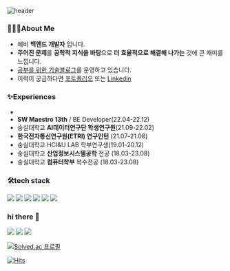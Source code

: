 ![header](https://capsule-render.vercel.app/api?type=waving&color=0:FEC99A,50:DBA9E0,100:8DD6DC&height=300&section=header&text=yewon's%20github&fontSize=60&fontAlignY=50&fontColor=FFFFFF&fontAlign=70)
### 👩🏻‍💻About Me
- 예비 **백엔드 개발자** 입니다.
- **주어진 문제**를 **공학적 지식을 바탕**으로 **더 효율적으로 해결해 나가는** 것에 큰 재미를 느낍니다.
- [공부를 위한 기술블로그](https://coding-zzang.tistory.com/)를 운영하고 있습니다.
- 이력이 궁금하다면 [포트폴리오](https://ye1ne.notion.site/) 또는 [Linkedin](https://www.linkedin.com/in/yewon-jeong-05023a20a/)

### ✨Experiences
- 
- **SW Maestro 13th** / BE Developer(22.04-22.12)
- 숭실대학교 **AI데이터연구단 학생연구원**(21.09-22.02)
- **한국전자통신연구원(ETRI) 연구인턴** (21.07-21.08)
- 숭실대학교 HCI&U LAB 학부연구생(19.01-20.12)
- 숭실대학교 **산업정보시스템공학** 전공 (18.03-23.08)
- 숭실대학교 **컴퓨터학부** 복수전공 (18.03-23.08)


### 🛠tech stack


<img src="https://img.shields.io/badge/SpringBoot-6DB33F?style=flat-square&logo=SpringBoot&logoColor=white"/></a>
<img src="https://img.shields.io/badge/Spring_Security-6DB33F?style=flat-square&logo=SpringSecurity&logoColor=white"/></a>
<img src="https://img.shields.io/badge/Java-007396?style=flat-square&logo=Java&logoColor=white"/></a> 
<img src="https://img.shields.io/badge/MariaDB-003545?style=flat-square&logo=MariaDB&logoColor=white"/></a>
<img src="https://img.shields.io/badge/Jira-0052CC?style=flat-square&logo=JIRA&logoColor=white"/></a> 
<img src="https://img.shields.io/badge/git-F05032?style=flat-square&logo=git&logoColor=white"/></a>




### hi there 👋

  <a href="https://coding-zzang.tistory.com" target="_blank"><img src="https://img.shields.io/badge/Tistory-eb531f?style=flat-square&logo=TISTORY&logoColor=white"/></a>   <a href="https://blog.naver.com/yewon7036" target="_blank"><img src="https://img.shields.io/badge/NaveR_Blog-03CF5D?style=flat-square&logo=Naver&logoColor=white"/></a>  <a href="https://www.instagram.com/ye_1ne/?hl=ko" target="_blank"><img src="https://img.shields.io/badge/ye_1ne-E4405F?style=flat-square&logo=Instagram&logoColor=white"/></a>




[![Solved.ac
프로필](http://mazassumnida.wtf/api/v2/generate_badge?boj=yw9330)](https://solved.ac/yw9330)

<!-- ![Anurag's GitHub stats](https://github-readme-stats.vercel.app/api?username=ye1ne&show_icons=true&theme=vue) -->

[![Hits](https://hits.seeyoufarm.com/api/count/incr/badge.svg?url=https%3A%2F%2Fgithub.com%2Fuomah&count_bg=%23FAABA8&title_bg=%23653E3E&icon=&icon_color=%23E7E7E7&title=hits&edge_flat=true)](https://hits.seeyoufarm.com)


</center>

<!--
 **uomah/uomah** is a ✨ _special_ ✨ repository because its `README.md` (this file) appears on your GitHub profile.


Here are some ideas to get you started:

- 🔭 I’m currently working on ...
- 🌱 I’m currently learning ...
- 👯 I’m looking to collaborate on ...
- 🤔 I’m looking for help with ...
- 💬 Ask me about ...
- 📫 How to reach me: ...
- 😄 Pronouns: ...
- ⚡ Fun fact: ...
-->






